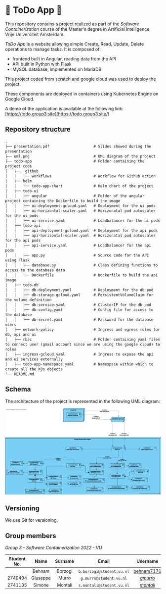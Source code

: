 # :whale: ToDo App :memo:

This repository contains a project realized as part of the *Software Containerization* course of the Master's degree in Artificial Intelligence, Vrije Universiteit Amsterdam. 

*ToDo App* is a website allowing simple Create, Read, Update, Delete operations to manage tasks. It is composed of:  

- frontend built in Angular, reading data from the API  
- API built in Python with Flask   
- MySQL database, implemented on MariaDB

This project coded from scratch and google cloud was used to deploy the project.

These components are deployed in containers using Kubernetes Engine on Google Cloud.

A demo of the application is available at the following link: [https://todo.group3.site](https://todo.group3.site/)

## Repository structure

    .
    ├── presentation.pdf                    # Slides showed during the presentation
    ├── uml.png                             # UML diagram of the project
    ├── todo-app                            # Folder containing the project code
    │   ├── .github                     
    |	│   └── workflows                   # Workflow for Github action
    │   ├── helm                     
    |	│   └── todo-app-chart              # Helm chart of the project
    │   ├── todo-ui            
    │   │   ├── angular                     # Folder of the angular project containing the Dockerfile to build the image
    │   │   ├── ui-deployment-gcloud.yaml   # Deployment for the ui pods
    │   │   ├── ui-horizontal-scaler.yaml   # Horizonatal pod autoscaler for the ui pods
    │   │   └── ui-service.yaml             # Loadbalancer for the ui pods 
    │   ├── todo-api          
    │   │   ├── api-deployment-gcloud.yaml  # Deployment for the api pods
    │   │   ├── api-horizontal-scaler.yaml  # Horizonatal pod autoscaler for the api pods
    │   │   ├── api-service.yaml            # Loadbalancer for the api pods 
    │   │   ├── app.py                      # Source code for the API using Flask
    │   │   ├── database.py                 # Class defining functions to access to the database data
    │   │   └── Dockerfile                  # Dockerfile to build the api image
    │   ├── todo-db          
    │   │   ├── db-deployment.yaml          # Deployment for the db pod
    │   │   ├── db-storage-gcloud.yaml      # PersistentVolumeClaim for the volume definition
    │   │   ├── db-service.yaml             # ClusterIP for the db pod 
    │   │   ├── db-config.yaml              # Config file for access to the database
    │   │   └── db-secret.yaml              # Password for the database users
    │   ├── network-policy                  # Ingress and egress rules for db, api and ui
    │   ├── rbac                            # Folder containing yaml files to connect user (gmail account since we are using the google cloud) to roles
    │   ├── ingress-gcloud.yaml             # Ingress to expose the api and ui services externally
    │   ├── todo-app-namespace.yaml         # Namespace within which to create all the K8s objects 
    └── README.md

## Schema

The architecture of the project is represented in the following UML diagram:

![output](./uml.png)

## Versioning

We use Git for versioning.



## Group members
*Group 3 - Software Containerization 2022 - VU*

| Student No. |   Name   | Surname |           Email           |                Username                 |
| :---------: | :------: | :-----: | :-----------------------: | :-------------------------------------: |
|             |  Behnam  | Borzogi | `b.borzogi@student.vu.nl` |      [behnam7171](https://github.com/behnam7171)      |
|   2740494   | Giuseppe |  Murro  |  `g.murro@student.vu.nl`  |  [_gmurro_](https://github.com/gmurro)  |
|   2741135   |  Simone  | Montali | `s.montali@student.vu.nl` | [_montali_](https://github.com/montali) |
  
